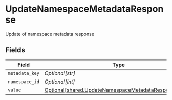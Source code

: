 # UpdateNamespaceMetadataResponse

Update of namespace metadata response


## Fields

| Field                                                                                                                | Type                                                                                                                 | Required                                                                                                             | Description                                                                                                          |
| -------------------------------------------------------------------------------------------------------------------- | -------------------------------------------------------------------------------------------------------------------- | -------------------------------------------------------------------------------------------------------------------- | -------------------------------------------------------------------------------------------------------------------- |
| `metadata_key`                                                                                                       | *Optional[str]*                                                                                                      | :heavy_minus_sign:                                                                                                   | N/A                                                                                                                  |
| `namespace_id`                                                                                                       | *Optional[int]*                                                                                                      | :heavy_minus_sign:                                                                                                   | N/A                                                                                                                  |
| `value`                                                                                                              | [Optional[shared.UpdateNamespaceMetadataResponseValue]](../../models/shared/updatenamespacemetadataresponsevalue.md) | :heavy_minus_sign:                                                                                                   | N/A                                                                                                                  |